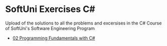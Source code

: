 # SoftUni Exercises C#
Upload of the solutions to all the problems and excersises in the C# Course of SoftUni's Software Engineering Program

- [02 Programming Fundamentals with C#](https://github.com/bopzen/SoftUni_Exercises_CSharp/tree/main/02%20Programming%20Fundamentals%20with%20C%23)
